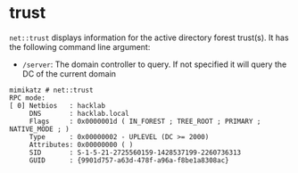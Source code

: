 # trust

`net::trust` displays information for the active directory forest trust(s). It has the following command line argument:

* `/server`: The domain controller to query. If not specified it will query the DC of the current domain

```
mimikatz # net::trust
RPC mode:
[ 0] Netbios   : hacklab
     DNS       : hacklab.local
     Flags     : 0x0000001d ( IN_FOREST ; TREE_ROOT ; PRIMARY ; NATIVE_MODE ; )
     Type      : 0x00000002 - UPLEVEL (DC >= 2000)
     Attributes: 0x00000000 ( )
     SID       : S-1-5-21-2725560159-1428537199-2260736313
     GUID      : {9901d757-a63d-478f-a96a-f8be1a8308ac}
```

